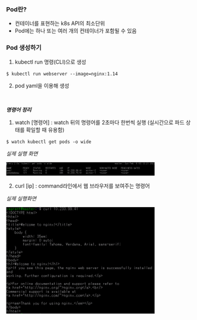 ### Pod란?
- 컨테이너를 표현하는 k8s API의 최소단위
- Pod에는 하나 또는 여러 개의 컨테이너가 포함될 수 있음

### Pod 생성하기
1. kubectl run 명령(CLI)으로 생성

```
$ kubectl run webserver --image=nginx:1.14
```

2. pod yaml을 이용해 생성


<br>

***명령어 정리***


1. watch [명령어] : watch 뒤의 명령어를 2초마다 한번씩 실행
(실시간으로 파드 상태를 확일할 때 유용함)

```
$ watch kubectl get pods -o wide
```

*실제 실행 화면*

<img src="./imgs/watch명령어.png" width="400">

<br>

2. curl [ip] : command라인에서 웹 브라우저를 보여주는 명령어

*실제 실행화면*

<img src="./imgs/curl명령어이용.png" width="400">
